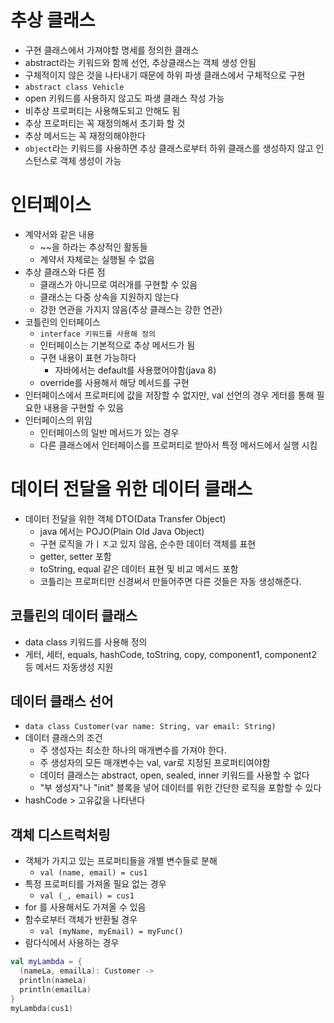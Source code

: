 # 추상 클래스
- 구현 클래스에서 가져야할 명세를 정의한 클래스
- abstract라는 키워드와 함께 선언, 추상클래스는 객체 생성 안됨
- 구체적이지 않은 것을 나타내기 때문에 하위 파생 클래스에서 구체적으로 구현
- `abstract class Vehicle`
- open 키워드를 사용하지 않고도 파생 클래스 작성 가능
- 비추상 프로퍼티는 사용해도되고 안해도 됨
- 추상 프로퍼티는 꼭 재정의해서 초기화 할 것
- 추상 메서드는 꼭 재정의해야한다
- `object`라는 키워드를 사용하면 추상 클래스로부터 하위 클래스를 생성하지 않고 인스턴스로 객체 생성이 가능

# 인터페이스
- 계약서와 같은 내용
    - ~~을 하라는 추상적인 활동들
    - 계약서 자체로는 실행될 수 없음
- 추상 클래스와 다른 점
    - 클래스가 아니므로 여러개를 구현할 수 있음
    - 클래스는 다중 상속을 지원하지 않는다
    - 강한 연관을 가지지 않음(추상 클래스는 강한 연관)
- 코틀린의 인터페이스
    - `interface 키워드를 사용해 정의`
    - 인터페이스는 기본적으로 추상 메서드가 됨
    - 구현 내용이 표현 가능하다
        - 자바에서는 default를 사용했어야함(java 8)
    - override를 사용해서 해당 메서드를 구현
- 인터페이스에서 프로퍼티에 값을 저장할 수 없지만, val 선언의 경우 게터를 통해 필요한 내용을 구현할 수 있음
- 인터페이스의 위임
    - 인터페이스의 일반 메서드가 있는 경우
    - 다른 클래스에서 인터페이스를 프로퍼티로 받아서 특정 메서드에서 실행 시킴

# 데이터 전달을 위한 데이터 클래스
- 데이터 전달을 위한 객체 DTO(Data Transfer Object)
  - java 에서는 POJO(Plain Old Java Object)
  - 구현 로직을 가ㅣㅈ고 있지 않음, 순수한 데이터 객체를 표현
  - getter, setter 포함
  - toString, equal 같은 데이터 표현 및 비교 메서드 포함
  - 코틀리는 프로퍼티만 신경써서 만들어주면 다른 것들은 자동 생성해준다.
  
## 코틀린의 데이터 클래스
- data class 키워드를 사용해 정의
- 게터, 세터, equals, hashCode, toString, copy, component1, component2 등 메서드 자동생성 지원

## 데이터 클래스 선어
- `data class Customer(var name: String, var email: String)`
- 데이터 클래스의 조건
  - 주 생성자는 최소한 하나의 매개변수를 가져야 한다.
  - 주 생성자의 모든 매개변수는 val, var로 지정된 프로퍼티여야함
  - 데이터 클래스는 abstract, open, sealed, inner 키워드를 사용할 수 없다
  - "부 생성자"나 "init" 블록을 넣어 데이터를 위한 간단한 로직을 포함할 수 있다
- hashCode > 고유값을 나타낸다

## 객체 디스트럭처링
- 객체가 가지고 있는 프로퍼티들을 개별 변수들로 분해
  - `val (name, email) = cus1`
- 특정 프로퍼티를 가져올 필요 없는 경우
  - `val (_, email) = cus1`
- for 를 사용해서도 가져올 수 있음
- 함수로부터 객체가 반환될 경우
  - `val (myName, myEmail) = myFunc()`
- 람다식에서 사용하는 경우
```kotlin
val myLambda = {
  (nameLa, emailLa): Customer ->
  println(nameLa)
  println(emailLa)
}
myLambda(cus1)
```